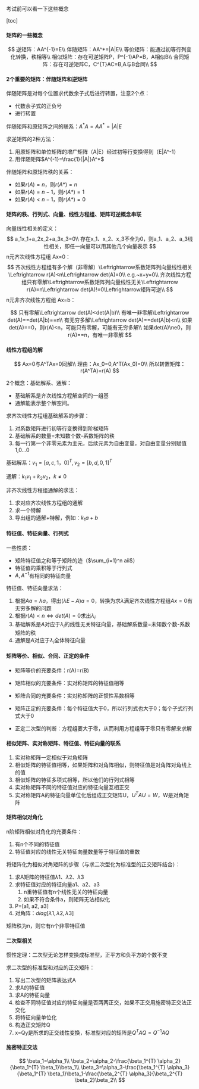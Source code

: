 考试前可以看一下这些概念

[toc]

#### 矩阵的一些概念

$$
逆矩阵：AA^{-1}=E\\
伴随矩阵：AA^*=|A|E\\
等价矩阵：能通过初等行列变化转换，秩相等\\
相似矩阵：存在可逆矩阵P，P^{-1}AP=B，A相似B\\
合同矩阵：存在可逆矩阵C，C^{T}AC=B,A与B合同\\
$$

#### 2个重要的矩阵：伴随矩阵和逆矩阵

伴随矩阵是对每个位置求代数余子式后进行转置，注意2个点：

- 代数余子式的正负号
- 进行转置

伴随矩阵和原矩阵之间的联系：$A^*A=AA^*=|A|E$

求逆矩阵的2种方法：

1. 用原矩阵和单位矩阵的增广矩阵（A|E）经过初等行变换得到（E|A^-1）
2. 用伴随矩阵$A^{-1}=\frac{1}{|A|}A^*$

伴随矩阵和原矩阵秩的关系：

- 如果$r(A)=n$，则$r(A*)=n$
- 如果$r(A)=n-1$，则$r(A*)=1$
- 如果$r(A)<n-1$，则$r(A*)=0$

#### 矩阵的秩、行列式、向量、线性方程组、矩阵可逆概念串联

向量线性相关的定义：
$$
a_1x_1+a_2x_2+a_3x_3=0\\
存在x_1、x_2、x_3不全为0，则a_1、a_2、a_3线性相关，即任一向量可以用其他几个向量表示
$$
n元齐次线性方程组 Ax=0：
$$
齐次线性方程组有多个解（非零解）\Leftrightarrow系数矩阵列向量线性相关\Leftrightarrow r(A)<n\Leftrightarrow det(A)=0\\
e.g.~x+y=0\\
齐次线性方程组只有零解\Leftrightarrow系数矩阵列向量线性无关\Leftrightarrow r(A)=n\Leftrightarrow det(A)!=0\Leftrightarrow矩阵可逆\\
$$
n元非齐次线性方程组 Ax=b：

$$
只有零解\Leftrightarrow det(A)<det(A|b)\\
有唯一非零解\Leftrightarrow det(A)==det(A|b)==n\\
有无穷多解\Leftrightarrow det(A)==det(A|b)<n\\
如果det(A)==0，则r(A)<n，可能只有零解，可能有无穷多解\\
如果det(A)\ne0，则r(A)==n，有唯一非零解
$$

#### 线性方程组的解

$$
Ax=0与A^TAx=0同解\\
理由：Ax_0=0,A^T(Ax_0)=0\\
所以转置矩阵：r(A^TA)=r(A)
$$

2个概念：基础解系、通解：

- 基础解系是齐次线性方程解空间的一组基
- 通解能表示整个解空间。

求齐次线性方程组基础解系的步骤：

1. 对系数矩阵进行初等行变换得到阶梯矩阵
2. 基础解系的数量=未知数个数-系数矩阵的秩
3. 每一行第一个非零元素为主元，后续元素为自由变量，对自由变量分别赋值1,0...0

基础解系：$v_1=[a,c,1，0]^T,v_2=[b,d,0,1]^T$

通解：$k_1v_1+k_2v_2，k\ne0$

非齐次线性方程组通解的求法：

1. 求对应齐次线性方程组的通解
2. 求一个特解
3. 导出组的通解+特解，例如：$k_1a+b$

#### 特征值、特征向量、行列式

一些性质：

- 矩阵特征值之和等于矩阵的迹（$\sum_{i=1}^n aii$）
- 特征值的乘积等于行列式
- $A,A^{-1}$有相同的特征向量

特征值、特征向量求法：

1. 根据$Aa=\lambda a$，得出$(\lambda E-A)a=0$，转换为求$\lambda$满足齐次线性方程组$Ax=0$有无穷多解的问题
2. 根据$r(A)<n \Leftrightarrow det(A)=0$求出$\lambda_i$
3. 基础解系是$A$对应于$\lambda_i$的线性无关特征向量，基础解系数量=未知数个数-系数矩阵的秩
4. 通解是$A$对应于$\lambda_i$全体特征向量

#### 矩阵等价、相似、合同、正定的条件

- 矩阵等价的充要条件：r(A)=r(B)

- 矩阵相似的充要条件：实对称矩阵的特征值相等

- 矩阵合同的充要条件：实对称矩阵的正惯性系数相等

- 矩阵正定的充要条件：每个特征值大于0，所以行列式也大于0；每个子式行列式大于0
- 正定二次型的判断：方程组要大于零，从而利用方程组等于零只有零解来求解

#### 相似矩阵、实对称矩阵、特征值、特征向量的联系

1. 实对称矩阵一定相似于对角矩阵
2. 相似矩阵的特征值相等，如果矩阵和对角阵相似，则特征值是对角阵对角线上的值
3. 相似矩阵的特征多项式相等，所以他们的行列式相等
4. 实对称矩阵不同的特征值对应的特征向量互相正交
5. 实对称矩阵A的特征向量单位化后组成正交矩阵U，$U^{T}AU=W$，W是对角矩阵

#### 矩阵相似对角化

n阶矩阵相似对角化的充要条件：

1. 有n个不同的特征值
2. 特征值对应的线性无关特征向量数量等于特征值的重数

将矩阵化为相似对角矩阵的步骤（与求二次型化为标准型的正交矩阵结合）：

1. 求A矩阵的特征值$\lambda1、\lambda2、\lambda3$
2. 求特征值对应的特征向量a1、a2、a3
   1. n重特征值有n个线性无关的特征向量
   2. 如果不符合条件a，则矩阵无法相似化
3. P=[a1, a2, a3]
4. 对角阵：$diag[\lambda1,\lambda2,\lambda3]$

矩阵秩为n，则它有n个非零特征值

#### 二次型相关

惯性定理：二次型无论怎样变换成标准型，正平方和负平方的个数不变

求二次型的标准型和对应的正交矩阵：

1. 写出二次型的矩阵表达式A
2. 求A的特征值
3. 求A的特征向量
4. 检查不同特征值对应的特征向量是否两两正交，如果不正交用施密特正交法正交化
5. 将特征向量单位化
6. 构造正交矩阵Q
7. x=Qy是所求的正交线性变换，标准型对应的矩阵是$Q^{T}AQ=Q^{-1}AQ$

#### 施密特正交法

$$
\beta_1=\alpha_1\\
\beta_2=\alpha_2-\frac{\beta_1^{T} \alpha_2}{\beta_1^{T} \beta_1}\beta_1\\
\beta_3=\alpha_3-\frac{\beta_1^{T} \alpha_3}{\beta_1^{T} \beta_1}\beta_1-\frac{\beta_2^{T} \alpha_3}{\beta_2^{T} \beta_2}\beta_2\\
$$





